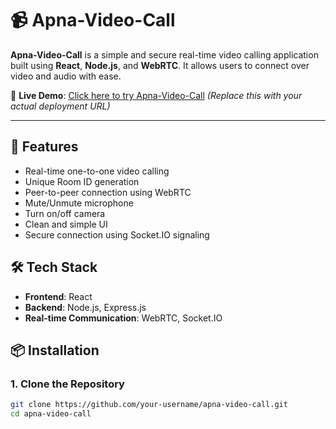 # 📹 Apna-Video-Call

**Apna-Video-Call** is a simple and secure real-time video calling application built using **React**, **Node.js**, and **WebRTC**. It allows users to connect over video and audio with ease.

🔴 **Live Demo**: [Click here to try Apna-Video-Call](https://apna-video-call-1-7ai2.onrender.com)
*(Replace this with your actual deployment URL)*

---

## 🚀 Features

* Real-time one-to-one video calling
* Unique Room ID generation
* Peer-to-peer connection using WebRTC
* Mute/Unmute microphone
* Turn on/off camera
* Clean and simple UI
* Secure connection using Socket.IO signaling

## 🛠 Tech Stack

* **Frontend**: React
* **Backend**: Node.js, Express.js
* **Real-time Communication**: WebRTC, Socket.IO

## 📦 Installation

### 1. Clone the Repository

```bash
git clone https://github.com/your-username/apna-video-call.git
cd apna-video-call
```
